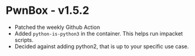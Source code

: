 # PwnBox - v1.5.2

* Patched the weekly Github Action
* Added `python-is-python3` in the container. This helps run impacket scripts.
* Decided against adding python2, that is up to your specific use case.
